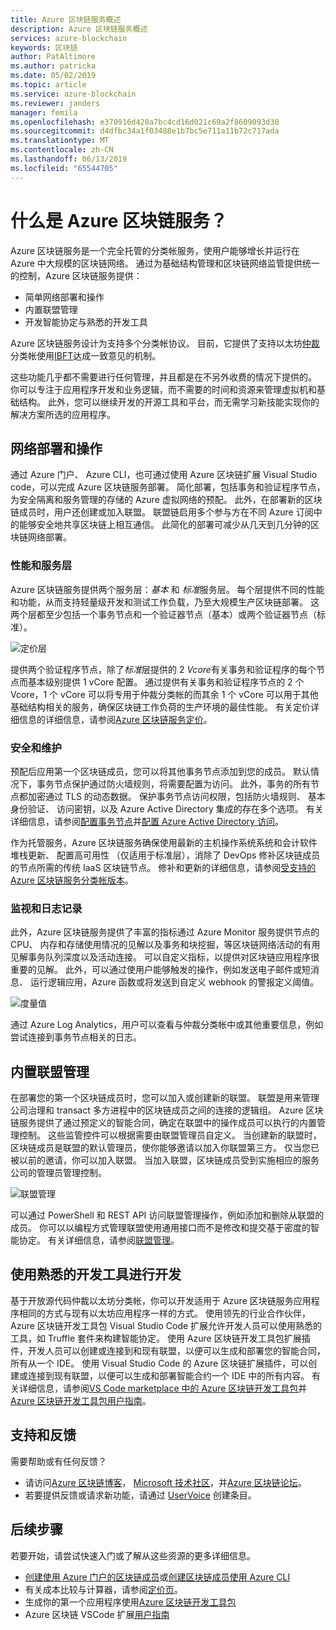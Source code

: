 ```yaml
---
title: Azure 区块链服务概述
description: Azure 区块链服务概述
services: azure-blockchain
keywords: 区块链
author: PatAltimore
ms.author: patricka
ms.date: 05/02/2019
ms.topic: article
ms.service: azure-blockchain
ms.reviewer: janders
manager: femila
ms.openlocfilehash: e370916d420a7bc4cd16d021c69a2f8609093d30
ms.sourcegitcommit: d4dfbc34a1f03488e1b7bc5e711a11b72c717ada
ms.translationtype: MT
ms.contentlocale: zh-CN
ms.lasthandoff: 06/13/2019
ms.locfileid: "65544705"
---
```

# <a name="what-is-azure-blockchain-service"></a>什么是 Azure 区块链服务？

Azure 区块链服务是一个完全托管的分类帐服务，使用户能够增长并运行在 Azure 中大规模的区块链网络。 通过为基础结构管理和区块链网络监管提供统一的控制，Azure 区块链服务提供：

* 简单网络部署和操作
* 内置联盟管理
* 开发智能协定与熟悉的开发工具

Azure 区块链服务设计为支持多个分类帐协议。 目前，它提供了支持以太坊[仲裁](https://www.jpmorgan.com/Quorum)分类帐使用[IBFT](https://github.com/jpmorganchase/quorum/wiki/Quorum-Consensus)达成一致意见的机制。

这些功能几乎都不需要进行任何管理，并且都是在不另外收费的情况下提供的。 你可以专注于应用程序开发和业务逻辑，而不需要的时间和资源来管理虚拟机和基础结构。 此外，您可以继续开发的开源工具和平台，而无需学习新技能实现你的解决方案所选的应用程序。

## <a name="network-deployment-and-operations"></a>网络部署和操作

通过 Azure 门户、 Azure CLI，也可通过使用 Azure 区块链扩展 Visual Studio code，可以完成 Azure 区块链服务部署。  简化部署，包括事务和验证程序节点，为安全隔离和服务管理的存储的 Azure 虚拟网络的预配。  此外，在部署新的区块链成员时，用户还创建或加入联盟。  联盟链启用多个参与方在不同 Azure 订阅中的能够安全地共享区块链上相互通信。  此简化的部署可减少从几天到几分钟的区块链网络部署。

### <a name="performance-and-service-tiers"></a>性能和服务层

Azure 区块链服务提供两个服务层：*基本* 和 *标准*服务层。 每个层提供不同的性能和功能，从而支持轻量级开发和测试工作负载，乃至大规模生产区块链部署。 这两个层都至少包括一个事务节点和一个验证器节点（基本）或两个验证器节点（标准）。

![定价层](./media/overview/pricing-tiers.png)

提供两个验证程序节点，除了*标准*层提供的 2 *Vcore*有关事务和验证程序的每个节点而基本级别提供 1 vCore 配置。  通过提供有关事务和验证程序节点的 2 个 Vcore，1 个 vCore 可以将专用于仲裁分类帐的而其余 1 个 vCore 可以用于其他基础结构相关的服务，确保区块链工作负荷的生产环境的最佳性能。 有关定价详细信息的详细信息，请参阅[Azure 区块链服务定价](https://azure.microsoft.com/pricing/details/blockchain-service)。

### <a name="security-and-maintenance"></a>安全和维护

预配后应用第一个区块链成员，您可以将其他事务节点添加到您的成员。  默认情况下，事务节点保护通过防火墙规则，将需要配置为访问。  此外，事务的所有节点都加密通过 TLS 的动态数据。  保护事务节点访问权限，包括防火墙规则、 基本身份验证、 访问密钥，以及 Azure Active Directory 集成的存在多个选项。 有关详细信息，请参阅[配置事务节点](configure-transaction-nodes.md)并[配置 Azure Active Directory 访问](configure-aad.md)。

作为托管服务，Azure 区块链服务确保使用最新的主机操作系统系统和会计软件堆栈更新、 配置高可用性 （仅适用于标准层），消除了 DevOps 修补区块链成员的节点所需的传统 IaaS 区块链节点。  修补和更新的详细信息，请参阅[受支持的 Azure 区块链服务分类帐版本](ledger-versions.md)。

### <a name="monitoring-and-logging"></a>监视和日志记录

此外，Azure 区块链服务提供了丰富的指标通过 Azure Monitor 服务提供节点的 CPU、 内存和存储使用情况的见解以及事务和块挖掘，等区块链网络活动的有用见解事务队列深度以及活动连接。  可以自定义指标，以提供对区块链应用程序很重要的见解。  此外，可以通过使用户能够触发的操作，例如发送电子邮件或短消息、 运行逻辑应用，Azure 函数或将发送到自定义 webhook 的警报定义阈值。

![度量值](./media/overview/metrics.png)

通过 Azure Log Analytics，用户可以查看与仲裁分类帐中或其他重要信息，例如尝试连接到事务节点相关的日志。

## <a name="built-in-consortium-management"></a>内置联盟管理

在部署您的第一个区块链成员时，您可以加入或创建新的联盟。  联盟是用来管理公司治理和 transact 多方进程中的区块链成员之间的连接的逻辑组。  Azure 区块链服务提供了通过预定义的智能合同，确定在联盟中的操作成员可以执行的内置管理控制。  这些监管控件可以根据需要由联盟管理员自定义。 当创建新的联盟时，区块链成员是联盟的默认管理员，使你能够邀请以加入你联盟第三方。  仅当您已被以前的邀请，你可以加入联盟。  当加入联盟，区块链成员受到实施相应的服务公司的管理员管理控制。

![联盟管理](./media/overview/consortium.png)

可以通过 PowerShell 和 REST API 访问联盟管理操作，例如添加和删除从联盟的成员。 你可以以编程方式管理联盟使用通用接口而不是修改和提交基于密度的智能协定。 有关详细信息，请参阅[联盟管理](consortium.md)。

## <a name="develop-using-familiar-development-tools"></a>使用熟悉的开发工具进行开发

基于开放源代码仲裁以太坊分类帐，你可以开发适用于 Azure 区块链服务应用程序相同的方式与现有以太坊应用程序一样的方式。 使用领先的行业合作伙伴，Azure 区块链开发工具包 Visual Studio Code 扩展允许开发人员可以使用熟悉的工具，如 Truffle 套件来构建智能协定。 使用 Azure 区块链开发工具包扩展插件，开发人员可以创建或连接到和现有联盟，以便可以生成和部署您的智能合同，所有从一个 IDE。 使用 Visual Studio Code 的 Azure 区块链扩展插件，可以创建或连接到现有联盟，以便可以生成和部署智能合约一个 IDE 中的所有内容。 有关详细信息，请参阅[VS Code marketplace 中的 Azure 区块链开发工具包](https://aka.ms/vscodebcextension)并[Azure 区块链开发工具包用户指南](https://aka.ms/vscodebcextensionwiki )。

## <a name="support-and-feedback"></a>支持和反馈

需要帮助或有任何反馈？

* 请访问[Azure 区块链博客](https://azure.microsoft.com/blog/topics/blockchain/)， [Microsoft 技术社区](https://techcommunity.microsoft.com/t5/Blockchain/bd-p/AzureBlockchain)，并[Azure 区块链论坛](https://social.msdn.microsoft.com/Forums/home?forum=azureblockchain)。
* 若要提供反馈或请求新功能，请通过 [UserVoice](https://feedback.azure.com/forums/921130-azure-blockchain-service) 创建条目。

## <a name="next-steps"></a>后续步骤

若要开始，请尝试快速入门或了解从这些资源的更多详细信息。
* [创建使用 Azure 门户的区块链成员](create-member.md)或[创建区块链成员使用 Azure CLI](create-member-cli.md)
* 有关成本比较与计算器，请参阅[定价页](https://azure.microsoft.com/pricing/details/blockchain-service)。
* 生成你的第一个应用程序使用[Azure 区块链开发工具包](https://github.com/Azure-Samples/blockchain-devkit)
* Azure 区块链 VSCode 扩展[用户指南](https://github.com/Microsoft/vscode-azure-blockchain-ethereum/wiki)
